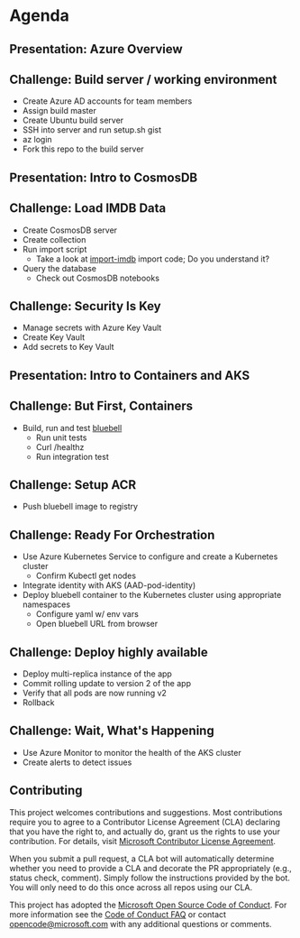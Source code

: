 # Agenda

## Presentation: Azure Overview

## Challenge: Build server / working environment

- Create Azure AD accounts for team members
- Assign build master
- Create Ubuntu build server
- SSH into server and run setup.sh gist
- az login
- Fork this repo to the build server

## Presentation: Intro to CosmosDB

## Challenge: Load IMDB Data

- Create CosmosDB server
- Create collection
- Run import script
  - Take a look at [import-imdb](imdb) import code; Do you understand it?
- Query the database
  - Check out CosmosDB notebooks

## Challenge: Security Is Key

- Manage secrets with Azure Key Vault
- Create Key Vault
- Add secrets to Key Vault

## Presentation: Intro to Containers and AKS

## Challenge: But First, Containers

- Build, run and test [bluebell](bluebell)
  - Run unit tests
  - Curl /healthz
  - Run integration test

## Challenge: Setup ACR

- Push bluebell image to registry

## Challenge: Ready For Orchestration

- Use Azure Kubernetes Service to configure and create a Kubernetes cluster
  - Confirm Kubectl get nodes
- Integrate identity with AKS (AAD-pod-identity)
- Deploy bluebell container to the Kubernetes cluster using appropriate namespaces
  - Configure yaml w/ env vars
  - Open bluebell URL from browser

## Challenge: Deploy highly available

- Deploy multi-replica instance of the app
- Commit rolling update to version 2 of the app
- Verify that all pods are now running v2
- Rollback

## Challenge: Wait, What's Happening

- Use Azure Monitor to monitor the health of the AKS cluster
- Create alerts to detect issues

## Contributing

This project welcomes contributions and suggestions. Most contributions require you to agree to a
Contributor License Agreement (CLA) declaring that you have the right to, and actually do, grant us
the rights to use your contribution. For details, visit [Microsoft Contributor License Agreement](https://cla.opensource.microsoft.com).

When you submit a pull request, a CLA bot will automatically determine whether you need to provide
a CLA and decorate the PR appropriately (e.g., status check, comment). Simply follow the instructions
provided by the bot. You will only need to do this once across all repos using our CLA.

This project has adopted the [Microsoft Open Source Code of Conduct](https://opensource.microsoft.com/codeofconduct/).
For more information see the [Code of Conduct FAQ](https://opensource.microsoft.com/codeofconduct/faq/) or
contact [opencode@microsoft.com](mailto:opencode@microsoft.com) with any additional questions or comments.

